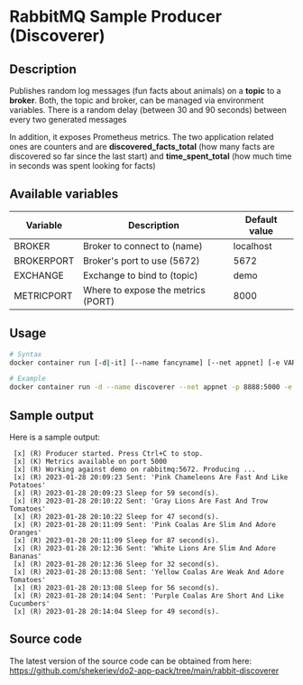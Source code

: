 # RabbitMQ Sample Producer (Discoverer)

## Description

Publishes random log messages (fun facts about animals) on a **topic** to a **broker**. Both, the topic and broker, can be managed via environment variables. There is a random delay (between 30 and 90 seconds) between every two generated messages

In addition, it exposes Prometheus metrics. The two application related ones are counters and are **discovered_facts_total** (how many facts are discovered so far since the last start) and **time_spent_total** (how much time in seconds was spent looking for facts)


## Available variables

| Variable   | Description                              | Default value  |
| ---------- | ---------------------------------------- | -------------- |
| BROKER     | Broker to connect to (name)              | localhost      |
| BROKERPORT | Broker's port to use (5672)              | 5672           |
| EXCHANGE   | Exchange to bind to (topic)              | demo           |
| METRICPORT | Where to expose the metrics (PORT)       | 8000           |

## Usage

```bash
# Syntax
docker container run [-d|-it] [--name fancyname] [--net appnet] [-e VAR1=VALUE1 -e ...] shekeriev/rabbit-discoverer 

# Example
docker container run -d --name discoverer --net appnet -p 8888:5000 -e BROKER=rabbitmq -e BROKERPORT=5672 -e TOPIC=demo -e METRICPORT=5000 shekeriev/rabbit-discoverer
```

## Sample output

Here is a sample output:

```text
 [x] (R) Producer started. Press Ctrl+C to stop.
 [x] (K) Metrics available on port 5000
 [x] (R) Working against demo on rabbitmq:5672. Producing ...
 [x] (R) 2023-01-28 20:09:23 Sent: 'Pink Chameleons Are Fast And Like Potatoes'
 [x] (R) 2023-01-28 20:09:23 Sleep for 59 second(s).
 [x] (R) 2023-01-28 20:10:22 Sent: 'Gray Lions Are Fast And Trow Tomatoes'
 [x] (R) 2023-01-28 20:10:22 Sleep for 47 second(s).
 [x] (R) 2023-01-28 20:11:09 Sent: 'Pink Coalas Are Slim And Adore Oranges'
 [x] (R) 2023-01-28 20:11:09 Sleep for 87 second(s).
 [x] (R) 2023-01-28 20:12:36 Sent: 'White Lions Are Slim And Adore Bananas'
 [x] (R) 2023-01-28 20:12:36 Sleep for 32 second(s).
 [x] (R) 2023-01-28 20:13:08 Sent: 'Yellow Coalas Are Weak And Adore Tomatoes'
 [x] (R) 2023-01-28 20:13:08 Sleep for 56 second(s).
 [x] (R) 2023-01-28 20:14:04 Sent: 'Purple Coalas Are Short And Like Cucumbers'
 [x] (R) 2023-01-28 20:14:04 Sleep for 49 second(s).
```

## Source code

The latest version of the source code can be obtained from here: <https://github.com/shekeriev/do2-app-pack/tree/main/rabbit-discoverer>

